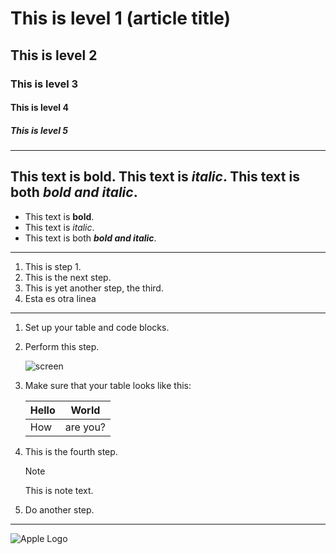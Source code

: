 # This is level 1 (article title)
## This is level 2
### This is level 3
#### This is level 4
##### This is level 5
----------------------------------------
   This text is **bold**.
   This text is *italic*.
   This text is both ***bold and italic***.
----------------------------------------
  * This text is **bold**.
  * This text is *italic*.
  * This text is both ***bold and italic***.
------------------------------------------
1. This is step 1.
1. This is the next step.
1. This is yet another step, the third.
1. Esta es otra linea
----------------------------------------
1. Set up your table and code blocks.
1. Perform this step.

   ![screen](https://experienceleague.adobe.com/docs/contributor/assets/adobe_standard_logo.png?lang=es)

1. Make sure that your table looks like this:

   | Hello | World |
   |---|---|
   | How | are you? |

1. This is the fourth step.

   >[!NOTE]
   >
   >This is note text.

1. Do another step.
-----------------------------------------
![Apple Logo]()

